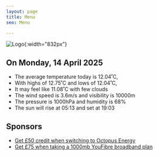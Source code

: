 ```yaml
---
layout: page
title: Menu
seo: Menu

---
```


![Logo](/images/logo.jpg){:width="832px"}

<!-- weather_marker starts -->
## On Monday, 14 April 2025

- The average temperature today is 12.04˚C,
- With highs of 12.75˚C and lows of 12.04˚C,
- It may feel like 11.08˚C with few clouds
- The wind speed is 3.6m/s and visibility is 10000m
- The pressure is 1000hPa and humidity is 68%
- The sun will rise at 05:13 and set at 19:03

<!-- weather_marker ends -->

## Sponsors

- [Get £50 credit when switching to Octopus Energy](https://bit.ly/3oD1nnS)
- [Get £75 when taking a 1000mb YouFibre broadband plan](https://aklam.io/91zWhU?)



